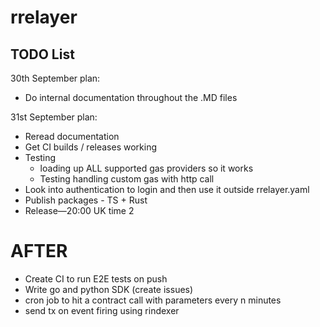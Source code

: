 # rrelayer

## TODO List

30th September plan:
- Do internal documentation throughout the .MD files

31st September plan:
- Reread documentation 
- Get CI builds / releases working
- Testing
    - loading up ALL supported gas providers so it works
    - Testing handling custom gas with http call
- Look into authentication to login and then use it outside rrelayer.yaml
- Publish packages - TS + Rust
- Release—20:00 UK time
2
# AFTER

- Create CI to run E2E tests on push
- Write go and python SDK (create issues)
- cron job to hit a contract call with parameters every n minutes
- send tx on event firing using rindexer